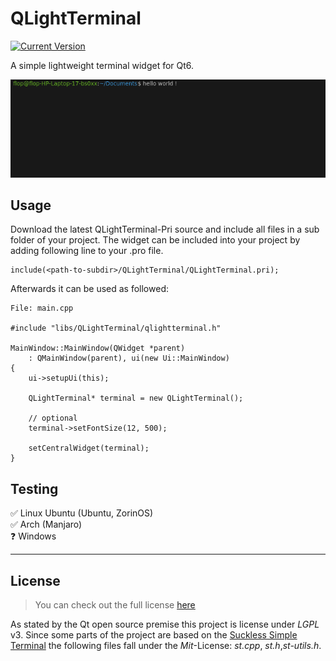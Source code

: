 # QLightTerminal

[![Current Version](https://img.shields.io/badge/version-1.0.0-green.svg)](https://github.com/ChargeIn/QLightTerm)

A simple lightweight terminal widget for Qt6.

![Terminal Preview](https://github.com/ChargeIn/QLightTerm/blob/master/example/demo.png)

## Usage

Download the latest QLightTerminal-Pri source and include all files in a sub folder of your project. The widget can be
included into your project by adding following line to your .pro file.

```
include(<path-to-subdir>/QLightTerminal/QLightTerminal.pri);
```

Afterwards it can be used as followed:

```
File: main.cpp

#include "libs/QLightTerminal/qlightterminal.h"

MainWindow::MainWindow(QWidget *parent)
    : QMainWindow(parent), ui(new Ui::MainWindow)
{
    ui->setupUi(this);

    QLightTerminal* terminal = new QLightTerminal();
    
    // optional
    terminal->setFontSize(12, 500);
    
    setCentralWidget(terminal);
}
```

## Testing

&#9989; Linux Ubuntu (Ubuntu, ZorinOS)\
&#9989; Arch (Manjaro)\
❓ Windows

---

## License

> You can check out the full license [here](https://github.com/ChargeIn/QLightTerm/blob/master/LICENSE)

As stated by the Qt open source premise this project is license under *LGPL* v3. Since some parts of the project are
based on the [Suckless Simple Terminal](https://st.suckless.org/)
the following files fall under the *Mit*-License: *st.cpp*, *st.h*,*st-utils.h*.
